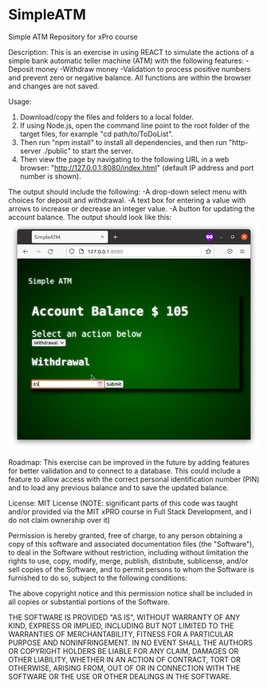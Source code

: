 # SimpleATM
Simple ATM Repository for xPro course

Description: This is an exercise in using REACT to simulate the actions of a simple bank automatic teller machine (ATM) with the following features:
-Deposit money
-Withdraw money
-Validation to process positive numbers and prevent zero or negative balance.
All functions are within the browser and changes are not saved.

Usage: 
1. Download/copy the files and folders to a local folder. 
2. If using Node.js, open the command line point to the root folder of the target files, for example "cd path/to/ToDoList". 
3. Then run "npm install" to install all dependencies, and then run "http-server ./public" to start the server. 
4. Then view the page by navigating to the following URL in a web browser: "http://127.0.0.1:8080/index.html" (default IP address and port number is shown). 

The output should include the following:
-A drop-down select menu with choices for deposit and withdrawal.
-A text box for entering a value with arrows to increase or decrease an integer value. 
-A button for updating the account balance.
The output should look like this:
<br/>
<img src="./simpleatm.png" />

Roadmap: This exercise can be improved in the future by adding features for better validation and to connect to a database. This could include a feature to allow access with the correct personal identification number (PIN) and to load any previous balance and to save the updated balance.

License: MIT License (NOTE: significant parts of this code was taught and/or provided via the MIT xPRO course in Full Stack Development, and I do not claim ownership over it)

Permission is hereby granted, free of charge, to any person obtaining a copy
of this software and associated documentation files (the "Software"), to deal
in the Software without restriction, including without limitation the rights
to use, copy, modify, merge, publish, distribute, sublicense, and/or sell
copies of the Software, and to permit persons to whom the Software is
furnished to do so, subject to the following conditions:

The above copyright notice and this permission notice shall be included in all
copies or substantial portions of the Software.

THE SOFTWARE IS PROVIDED "AS IS", WITHOUT WARRANTY OF ANY KIND, EXPRESS OR
IMPLIED, INCLUDING BUT NOT LIMITED TO THE WARRANTIES OF MERCHANTABILITY,
FITNESS FOR A PARTICULAR PURPOSE AND NONINFRINGEMENT. IN NO EVENT SHALL THE
AUTHORS OR COPYRIGHT HOLDERS BE LIABLE FOR ANY CLAIM, DAMAGES OR OTHER
LIABILITY, WHETHER IN AN ACTION OF CONTRACT, TORT OR OTHERWISE, ARISING FROM,
OUT OF OR IN CONNECTION WITH THE SOFTWARE OR THE USE OR OTHER DEALINGS IN THE
SOFTWARE.
